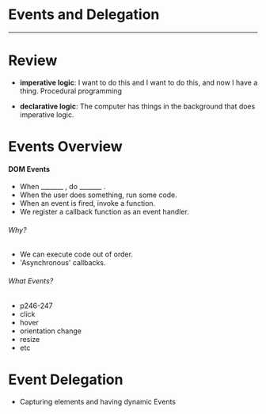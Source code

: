 # Events and Delegation
***
# Review

* **imperative logic**: I want to do this and I want to do this, and now I have a thing. Procedural programming

* **declarative logic**: The computer has things in the background that does imperative logic.

# Events Overview

#### DOM Events
* When _______ , do _______ .
* When the user does something, run some code.
* When an event is fired, invoke a function.
* We register a callback function as an event handler.

###### Why?
* We can execute code out of order.
* 'Asynchronous' callbacks.

###### What Events?
* p246-247
* click
* hover
* orientation change
* resize
* etc

# Event Delegation
* Capturing elements and having dynamic Events
